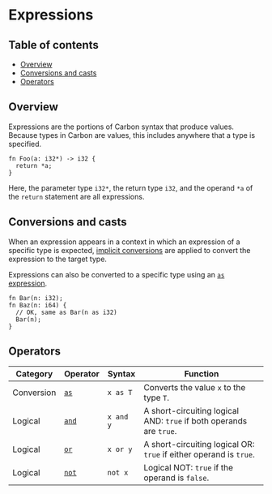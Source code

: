 # Expressions

<!--
Part of the Carbon Language project, under the Apache License v2.0 with LLVM
Exceptions. See /LICENSE for license information.
SPDX-License-Identifier: Apache-2.0 WITH LLVM-exception
-->

<!-- toc -->

## Table of contents

-   [Overview](#overview)
-   [Conversions and casts](#conversions-and-casts)
-   [Operators](#operators)

<!-- tocstop -->

## Overview

Expressions are the portions of Carbon syntax that produce values. Because types
in Carbon are values, this includes anywhere that a type is specified.

```
fn Foo(a: i32*) -> i32 {
  return *a;
}
```

Here, the parameter type `i32*`, the return type `i32`, and the operand `*a` of
the `return` statement are all expressions.

## Conversions and casts

When an expression appears in a context in which an expression of a specific
type is expected, [implicit conversions](implicit_conversions.md) are applied to
convert the expression to the target type.

Expressions can also be converted to a specific type using an
[`as` expression](as_expressions.md).

```
fn Bar(n: i32);
fn Baz(n: i64) {
  // OK, same as Bar(n as i32)
  Bar(n);
}
```

## Operators

| Category   | Operator                      | Syntax    | Function                                                            |
| ---------- | ----------------------------- | --------- | ------------------------------------------------------------------- |
| Conversion | [`as`](as_expression.md)      | `x as T`  | Converts the value `x` to the type `T`.                             |
| Logical    | [`and`](logical_operators.md) | `x and y` | A short-circuiting logical AND: `true` if both operands are `true`. |
| Logical    | [`or`](logical_operators.md)  | `x or y`  | A short-circuiting logical OR: `true` if either operand is `true`.  |
| Logical    | [`not`](logical_operators.md) | `not x`   | Logical NOT: `true` if the operand is `false`.                      |
